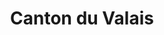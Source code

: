 ---
title: Canton du Valais
description: Paroisses de l'Église réformée évangélique du Valais (EREV).
weight: 60
cascade:
    canton: Valais
    eglise: EREV
    images:
        - https://cdn.pixabay.com/photo/2019/10/07/15/43/landscape-4532958_960_720.jpg
---